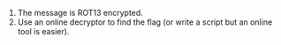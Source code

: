 1. The message is ROT13 encrypted.
2. Use an online decryptor to find the flag (or write a script but an online tool is easier).
